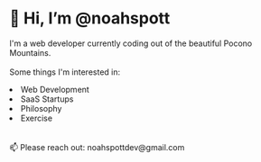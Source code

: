 # 👋 Hi, I’m @noahspott
I'm a web developer currently coding out of the beautiful Pocono Mountains.
<br /><br />
Some things I'm interested in:
<br />
<li>Web Development</li>
<li>SaaS Startups</li>
<li>Philosophy</li>
<li>Exercise</li>
<br /><br />
📫 Please reach out: noahspottdev@gmail.com
